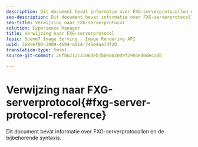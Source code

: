 ```yaml
---
description: Dit document bevat informatie over FXG-serverprotocollen en de bijbehorende syntaxis.
seo-description: Dit document bevat informatie over FXG-serverprotocollen en de bijbehorende syntaxis.
seo-title: Verwijzing naar FXG-serverprotocol
solution: Experience Manager
title: Verwijzing naar FXG-serverprotocol
topic: Scene7 Image Serving - Image Rendering API
uuid: 368cef00-3009-4694-a014-746e4aa7df20
translation-type: tm+mt
source-git-commit: 26fb6212c3106deb7b088020d9f2993e40dec20b

---
```



# Verwijzing naar FXG-serverprotocol{#fxg-server-protocol-reference}

Dit document bevat informatie over FXG-serverprotocollen en de bijbehorende syntaxis.


